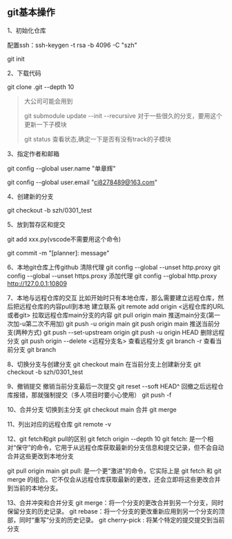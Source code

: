 ## git基本操作

1、初始化仓库

配置ssh：ssh-keygen  -t rsa -b 4096 -C "szh"

git init

2、下载代码

git clone .git  --depth 10

> 大公司可能会用到
>
> git submodule update --init --recursive 对于一些很久的分支，要用这个更新一下子模块
>
> git status 查看状态,确定一下是否有没有track的子模块

3、指定作者和邮箱

git config --global user.name "单章辉"

 git config --global user.email "ci8278489@163.com"

4、创建新的分支

git checkout -b szh/0301_test

5、放到暂存区和提交

git add xxx.py(vscode不需要用这个命令)

git commit -m "[planner]: message"

6、本地git仓库上传github
清除代理
git config --global --unset http.proxy 
git config --global --unset https.proxy 
添加代理
git config --global http.proxy http://127.0.0.1:10809

7、本地与远程仓库的交互
比如开始时只有本地仓库，那么需要建立远程仓库，然后把远程仓库的内容pull到本地
建立联系
git remote add origin <远程仓库的URL或者git>
拉取远程仓库main分支的内容
git pull origin main
推送main分支(第一次加-u第二次不用加)
git push -u origin main
git push origin main
推送当前分支(两种方式)
git push --set-upstream origin <branch-name>
git push -u origin HEAD
删除远程分支
git push origin --delete <远程分支名>
查看远程分支
git branch -r
查看当前分支
git branch

8、切换分支与创建分支
git checkout main
在当前分支上创建新分支
git checkout -b szh/0301_test

9、撤销提交
撤销当前分支最后一次提交
git reset --soft HEAD^
回撤之后远程仓库报错，那就强制提交（多人项目时要小心使用）
git push -f

10、合并分支
切换到主分支
git checkout main
合并
git merge <branch-name>

11、列出对应的远程仓库
git remote -v

12、git fetch和git pull的区别
git fetch origin --depth 10
git fetch: 是一个相对“保守”的命令，它用于从远程仓库获取最新的分支信息和提交记录，但不会自动合并这些更改到本地分支

git pull origin main
git pull: 是一个更“激进”的命令，它实际上是 git fetch 和 git merge 的组合。它不仅会从远程仓库获取最新的更改，还会立即将这些更改合并到当前的本地分支。

13、合并冲突和合并分支
git merge：将一个分支的更改合并到另一个分支，同时保留分支的历史记录。
git rebase：将一个分支的更改重新应用到另一个分支的顶部，同时“重写”分支的历史记录。
git cherry-pick <comit-hash>: 将某个特定的提交提交到当前分支
